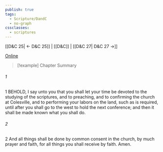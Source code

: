 ```yaml
---
publish: true
tags:
  - Scripture/DandC
  - no-graph
cssclasses:
  - scriptures
---
```

[[D&C 25| ← D&C 25]] | [[D&C]] | [[D&C 27| D&C 27 →]]

[Online](https://churchofjesuschrist.org/study/scriptures/dc-testament/dc/26?lang=eng)

>[!example] Chapter Summary
>
###### 1
1 BEHOLD, I say unto you that you shall let your time be devoted to the studying of the scriptures, and to preaching, and to confirming the church at Colesville, and to performing your labors on the land, such as is required, until after you shall go to the west to hold the next conference; and then it shall be made known what you shall do.
###### 2
2 And all things shall be done by common consent in the church, by much prayer and faith, for all things you shall receive by faith. Amen.




